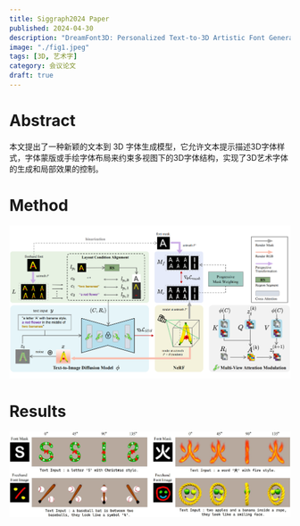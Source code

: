 ```yaml
---
title: Siggraph2024 Paper
published: 2024-04-30
description: "DreamFont3D: Personalized Text-to-3D Artistic Font Generation"
image: "./fig1.jpeg"
tags: [3D, 艺术字]
category: 会议论文
draft: true 
---
```


# Abstract

本文提出了一种新颖的文本到 3D 字体生成模型，它允许文本提示描述3D字体样式，字体蒙版或手绘字体布局来约束多视图下的3D字体结构，实现了3D艺术字体的生成和局部效果的控制。


# Method

![](./fig2.png)

# Results
![](./fig3.jpg)